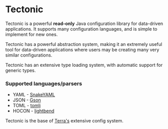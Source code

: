 # Tectonic

Tectonic is a powerful **read-only** Java configuration library for data-driven applications. It supports many
configuration languages, and is simple to implement for new ones.

Tectonic has a powerful abstraction system, making it an extremely useful tool for data-driven applications where users
may be creating many very similar configurations.

Tectonic has an extensive type loading system, with automatic support for generic types.

### Supported languages/parsers

* YAML - [SnakeYAML](https://github.com/asomov/snakeyaml)
* JSON - [Gson](https://github.com/google/gson)
* TOML - [tomlj](https://github.com/tomlj/tomlj)
* HOCON - [lightbend](https://github.com/lightbend/config)

Tectonic is the base of [Terra's](https://github.com/PolyhedralDev/Terra)
extensive config system.  
